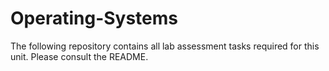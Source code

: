 # Operating-Systems
The following repository contains all lab assessment tasks required for this unit. Please consult the README.
